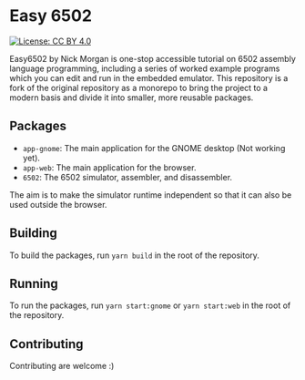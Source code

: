 # Easy 6502
[![License: CC BY 4.0](https://img.shields.io/badge/License-CC%20BY%204.0-lightgrey.svg)](https://creativecommons.org/licenses/by/4.0/)

Easy6502 by Nick Morgan is one-stop accessible tutorial on 6502 assembly language programming, including a series of worked example programs which you can edit and run in the embedded emulator. This repository is a fork of the original repository as a monorepo to bring the project to a modern basis and divide it into smaller, more reusable packages.

## Packages

- `app-gnome`: The main application for the GNOME desktop (Not working yet).
- `app-web`: The main application for the browser.
- `6502`: The 6502 simulator, assembler, and disassembler.

The aim is to make the simulator runtime independent so that it can also be used outside the browser.

## Building

To build the packages, run `yarn build` in the root of the repository.

## Running

To run the packages, run `yarn start:gnome` or `yarn start:web` in the root of the repository.

## Contributing

Contributing are welcome :)
